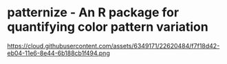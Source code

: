 # patternize - An R package for quantifying color pattern variation

https://cloud.githubusercontent.com/assets/6349171/22620484/f7f18d42-eb04-11e6-8e44-6b188cb1f494.png
